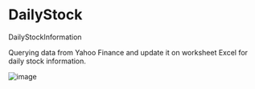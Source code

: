 # DailyStock
DailyStockInformation

Querying data from Yahoo Finance and update it on worksheet Excel for daily stock information.

![image](https://user-images.githubusercontent.com/65912073/145676150-344e6300-38e9-4e04-8808-df6e26a58b82.png)
